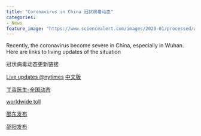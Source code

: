 ```yaml
---
title: "Coronavirus in China 冠状病毒动态"
categories:
- News
feature_image: "https://www.sciencealert.com/images/2020-01/processed/wuhan_coronavirus_map_science_outbreak_600.jpg"
---
```

Recently, the coronavirus become severe in China, especially in Wuhan. Here are links to living updates of the situation

冠状病毒动态更新链接

<!-- more -->

[Live updates @nytimes](https://www.nytimes.com/2020/01/28/world/asia/china-coronavirus.html)
[中文版](https://cn.nytimes.com/morning-brief/20200128/wuhan-coronavirus-china/?action=click&module=RelatedLinks&pgtype=Article)

[丁香医生-全国动态](https://3g.dxy.cn/newh5/view/pneumonia?scene=2&clicktime=1579579384&enterid=1579579384&from=timeline&isappinstalled=0)

[worldwide toll](https://gisanddata.maps.arcgis.com/apps/opsdashboard/index.html#/bda7594740fd40299423467b48e9ecf6)

[邵东发布](https://mp.weixin.qq.com/s/FJcfgQQu7OVlqphe83KI0w)


[邵阳发布](https://mp.weixin.qq.com/s/1v1nxVceWZ64rdT7V4iD3g)